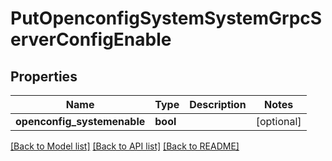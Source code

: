 # PutOpenconfigSystemSystemGrpcServerConfigEnable

## Properties
Name | Type | Description | Notes
------------ | ------------- | ------------- | -------------
**openconfig_systemenable** | **bool** |  | [optional] 

[[Back to Model list]](../README.md#documentation-for-models) [[Back to API list]](../README.md#documentation-for-api-endpoints) [[Back to README]](../README.md)


